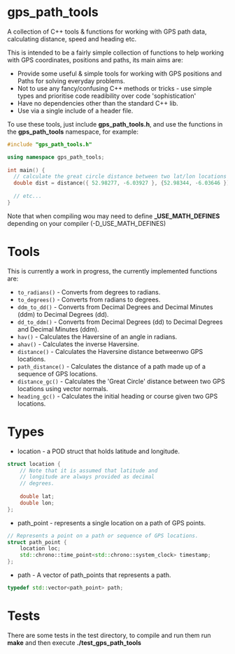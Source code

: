 # gps_path_tools
A collection of C++ tools & functions for working with GPS path data, calculating distance, speed and heading etc.

This is intended to be a fairly simple collection of functions to help working with GPS coordinates, positions and paths, its main aims are:

+ Provide some useful & simple tools for working with GPS positions and Paths for solving everyday problems.
+ Not to use any fancy/confusing C++ methods or tricks - use simple types and prioritise code readibility over code 'sophistication'
+ Have no dependencies other than the standard C++ lib.
+ Use via a single include of a header file.

To use these tools, just include **gps_path_tools.h**, and use the functions in the **gps_path_tools** namespace, for example:

```cpp
#include "gps_path_tools.h"

using namespace gps_path_tools;
  
int main() {
  // calculate the great circle distance between two lat/lon locations
  double dist = distance({ 52.98277, -6.03927 }, {52.98344, -6.03646 });
  
  // etc...
}
```

Note that when compiling wou may need to define **_USE_MATH_DEFINES** depending on your compiler (-D_USE_MATH_DEFINES)

# Tools
This is currently a work in progress, the currently implemented functions are:

+ ```to_radians()``` - Converts from degrees to radians.
+ ```to_degrees()``` - Converts from radians to degrees.
+ ```ddm_to_dd()``` - Converts from Decimal Degrees and Decimal Minutes (ddm) to Decimal Degrees (dd).
+ ```dd_to_ddm()``` - Converts from Decimal Degrees (dd) to Decimal Degrees and Decimal Minutes (ddm).
+ ```hav()``` - Calculates the Haversine of an angle in radians.
+ ```ahav()``` - Calculates the inverse Haversine.
+ ```distance()``` - Calculates the Haversine distance betweenwo GPS locations.
+ ```path_distance()``` - Calculates the distance of a path made up of a sequence of GPS locations.
+ ```distance_gc()``` - Calculates the 'Great Circle' distance between two GPS locations using vector normals.
+ ```heading_gc()``` - Calculates the initial heading or course given two GPS locations.

# Types

+ location - a POD struct that holds latitude and longitude.

```cpp
struct location {
    // Note that it is assumed that latitude and
    // longitude are always provided as decimal
    // degrees.
    
    double lat;
    double lon;
};
```

+ path_point - represents a single location on a path of GPS points.

```cpp
// Represents a point on a path or sequence of GPS locations.
struct path_point {
    location loc;
    std::chrono::time_point<std::chrono::system_clock> timestamp;
};
```

+ path - A vector of path_points that represents a path.

```cpp
typedef std::vector<path_point> path;
```

# Tests
There are some tests in the test directory, to compile and run them run **make** and then execute **./test_gps_path_tools**
